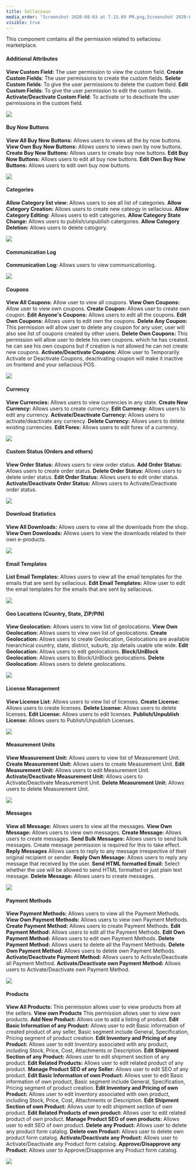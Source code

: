 ```yaml
---
title: Sellacious
media_order: 'Screenshot 2020-08-03 at 7.15.09 PM.png,Screenshot 2020-08-04 at 9.39.17 AM.png,Screenshot 2020-08-04 at 9.44.44 AM.png,Screenshot 2020-08-04 at 10.29.22 AM.png,Screenshot 2020-08-04 at 10.40.43 AM.png,Screenshot 2020-08-04 at 11.04.49 AM.png,Screenshot 2020-08-04 at 11.29.35 AM.png,Screenshot 2020-08-04 at 11.35.48 AM.png,Screenshot 2020-08-04 at 11.30.12 AM.png,Screenshot 2020-08-04 at 1.54.29 PM.png,Screenshot 2020-08-04 at 2.02.03 PM.png,Screenshot 2020-08-04 at 2.11.41 PM.png,Screenshot 2020-08-04 at 2.16.02 PM.png,Screenshot 2020-08-04 at 2.40.36 PM.png,Screenshot 2020-08-04 at 3.11.40 PM.png'
visible: true
---
```


This component contains all the permission related to sellaciosu marketplace. 

#### Additional Attributes

**View Custom Field:**  The user permission to view the custom field.
**Create Custom Fields**:  The user permissions to create the custom fields.
**Selete Custom fields**: To give the user permissions to delete the custom field.
**Edit Custom Fields**:  To give the user permission to edit the custom fields.
**Activate/Deactivate Custom Field**: To activate or to deactivate the user permissions in the custom field.

![](Screenshot%202020-08-03%20at%207.15.09%20PM.png)


#### Buy Now Buttons

**View All Buy Now Buttons:** Allows users to views all the by now buttons.
**View Own Buy Now Buttons:** Allows users to views own by now buttons.
**Create Buy Now Buttons:** Allows users to create buy now buttons.
**Edit Buy Now Buttons:** Allows users to edit all buy now buttons.
**Edit Own Buy Now Buttons:** Allows users to edit own buy now buttons.

![](Screenshot%202020-08-04%20at%209.39.17%20AM.png)


#### Categories

**Allow Category list view:** Allows users to see all list of categories.
**Allow Category Creation:** Allows users to create new cateogy in sellacious.
**Allow Category Editing:** Allows users to edit categories.
**Allow Category State Change:** Allows users to publish/unpublish catergories.
**Allow Category Deletion:** Allows users to delete catogory.

![](Screenshot%202020-08-04%20at%209.44.44%20AM.png)

#### Communication Log

**Communication Log:** Allows users to view communicationlog.

![](Screenshot%202020-08-04%20at%2010.29.22%20AM.png)


#### Coupons

**View All Coupons:** Allow user to view all coupons.
**View Own Coupons:** Allow user to view own coupons.
**Create Coupon:** Allows user to create own coupon.
**Edit Anyone's Coupons:** Allows users to edit all the coupons.
**Edit Own Coupons:** Allows users to edit own the coupons.
**Delete Any Coupon:** This permission will allow user to delete any coupon for any user, user will also see list of coupons created by other users.
**Delete Own Coupons:** This permission will allow user to delete his own coupons. which he has created. he can see his own coupons but if creation is not allowed he can not create new coupons.
**Activate/Deactivate Coupons:** Allow user to Temporarily Activate or Deactivate Coupons, deactivating coupon will make it inactive on frontend and your sellacious POS.

![](Screenshot%202020-08-04%20at%2010.40.43%20AM.png)


#### Currency

**View Currencies:** Allows users to view currencies in any state.
**Create New Currency:** Allows users to create currency.
**Edit Currency:** Allows users to edit any currency.
**Activate/Deactivate Currency:** Allows users to activate/deactivate any currency.
**Delete Currency:** Allows users to delete existing currencies.
**Edit Forex:** Allows users to edit forex of a currency.

![](Screenshot%202020-08-04%20at%2011.04.49%20AM.png)

#### Custom Status (Orders and others)

**View Order Status:** Allows users to view order status.
**Add Order Status:** Allows users to create order status.
**Delete Order Status:** Allows users to delete order status.
**Edit Order Status:** Allows users to edit order status.
**Activate/Deactivate Order Status:** Allows users to Activate/Deactivate order status.

![](Screenshot%202020-08-04%20at%2011.29.35%20AM.png)


#### Download Statistics

**View All Downloads:** Allows users to view all the downloads from the shop.
**View Own Downloads:** Allows users to view the downloads related to their own e-products.

![](Screenshot%202020-08-04%20at%2011.30.12%20AM.png)


#### Email Templates

**List Email Templates:** Allows users to view all the email templates for the emails that are sent by sellacious.
**Edit Email Templates:** Allow user to edit the email templates for the emails that are sent by sellacious.

![](Screenshot%202020-08-04%20at%2011.35.48%20AM.png)


#### Geo Locations (Country, State, ZIP/PIN)

**View Geolocation:** Allows users to view list of geolocations.
**View Own Geolocation:** Allows users to view own list of geolocations.
**Create Geolocation:** Allows users to create Geolocation, Geolocations are available hierarchical  country, state, district, suburb, zip details usable site wide.
**Edit Geolocation:** Allows users to edit geolocations.
**Block/UnBlock Geolocation:** Allows users to Block/UnBlock geolocations.
**Delete Geolocation:** Allows users to delete geolocations.

![](Screenshot%202020-08-04%20at%201.54.29%20PM.png)


#### License Management

**View License List:** Allows users to view list of licenses.
**Create License:** Allows users to create licenses.
**Delete License:** Allows users to delete licenses.
**Edit License:** Allows users to edit licenses.
**Publish/Unpublish License:** Allows users to Publish/Unpublish Licenses.

![](Screenshot%202020-08-04%20at%202.02.03%20PM.png)

#### Measurement Units

**View Measurement Unit:** Allows users to view list of Measurement Unit.
**Create Measurement Unit:** Allows users to create Measurement Unit.
**Edit Measurement Unit:** Allows users to edit Measurement Unit.
**Activate/Deactivate Measurement Unit:** Allows users to Activate/Deactivate Measurement Unit.
**Delete Measurement Unit:** Allows users to delete Measurement Unit.

![](Screenshot%202020-08-04%20at%202.11.41%20PM.png)



#### Messages

**View all Message:** Allows users to view all the messages.
**View Own Message:** Allows users to view own messages.
**Create Message:** Allows users to create messages.
**Send Bulk Messages:** Allows users to send bulk messages. Create message permission is required for this to take effect.
**Reply Messages** Allows users to reply to any message irrespective of their original recipient or sender.
**Reply Own Message:** Allows users to reply any message that received by the user.
**Send HTML formatted Email:** Select whether the use will be allowed to send HTML formatted or just plain text message.
**Delete Message:** Allows users to create messages.

![](Screenshot%202020-08-04%20at%202.16.02%20PM.png)


#### Payment Methods

**View Payment Methods:** Allows users to view all the Payment Methods.
**View Own Payment Methods:** Allows users to view own Payment Methods.
**Create Payment Method:** Allows users to create Payment Methods.
**Edit Payment Method:** Allows users to edit all the Payment Methods.
**Edit Own Payment Method:** Allows users to edit own Payment Methods.
**Delete Payment Method:** Allows users to delete all the Payment Methods.
**Delete Own Payment Method:** Allows users to delete own Payment Methods.
**Activate/Deactivate Payment Method:** Allows users to Activate/Deactivate all Payment Method. 
**Activate/Deactivate own Payment Method:** Allows users to Activate/Deactivate own Payment Method. 

![](Screenshot%202020-08-04%20at%202.40.36%20PM.png)


#### Products 

**View All Products:** This permission allows user to view products from all the sellers.
**View own Products** This permission allows user to view own products.
**Add New Product:** Allows use to add a listing of product.
**Edit Basic Information of any Product:** Allows user to edit Basic information of created product of any seller, Basic segment include General, Specification, Pricing segment of product creation.
**Edit Inventory and Pricing of any Product:** Allows user to edit Inventory associated with any product, including Stock, Price, Cost, Attachments or Description.
**Edit Shipment Section of any Product:** Allows user to edit shipment section of any product.
**Edit Related Products:** Allows user to edit related product of any product.
**Manage Product SEO of any Seller:** Allows user to edit SEO of any product.
**Edit Basic Information of own Product:** Allows user to edit Basic information of own product, Basic segment include General, Specification, Pricing segment of product creation.
**Edit Inventory and Pricing of own Product:** Allows user to edit Inventory associated with own product, including Stock, Price, Cost, Attachments or Description.
**Edit Shipment Section of own Product:** Allows user to edit shipment section of own product.
**Edit Related Products of own product:** Allows user to edit related product of own product.
**Manage Product SEO of own products:** Allows user to edit SEO of own product.
**Delete any Product:** Allows user to delete any product form catalog.
**Delete own Product:** Allows user to delete own product form catalog.
**Activate/Deactivate any Product:** Allows user to Activate/Deactivate any Product form catalog.
**Approve/Disapprove any Product:** Allows user to Approve/Disapprove any Product form catalog.

![](Screenshot%202020-08-04%20at%203.11.40%20PM.png)